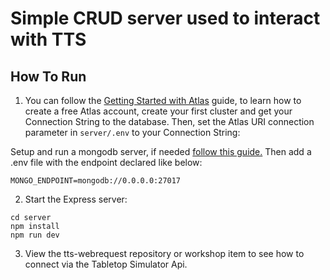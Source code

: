 # Simple CRUD server used to interact with TTS

## How To Run

1. You can follow the [Getting Started with Atlas](https://docs.atlas.mongodb.com/getting-started/) guide, to learn how to create a free Atlas account, create your first cluster and get your Connection String to the database.
Then, set the Atlas URI connection parameter in `server/.env` to your Connection String:

Setup and run a mongodb server, if needed [follow this guide.](https://www.mongodb.com/docs/manual/installation/) Then add a .env file with the endpoint declared like below:
```
MONGO_ENDPOINT=mongodb://0.0.0.0:27017
```

2. Start the Express server:
```
cd server
npm install
npm run dev
```

3. View the tts-webrequest repository or workshop item to see how to connect via the Tabletop Simulator Api.
